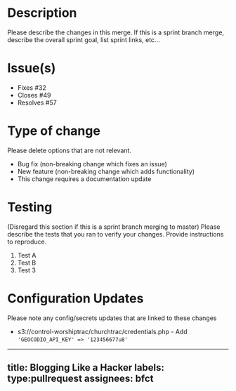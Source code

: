 # Description
Please describe the changes in this merge. If this is a sprint branch merge, describe the overall sprint goal, list sprint links, etc...

# Issue(s)

* Fixes #32
* Closes #49
* Resolves #57

# Type of change

Please delete options that are not relevant.

- Bug fix (non-breaking change which fixes an issue)
- New feature (non-breaking change which adds functionality)
- This change requires a documentation update

# Testing
(Disregard this section if this is a sprint branch merging to master)
Please describe the tests that you ran to verify your changes. Provide instructions to reproduce. 

1. Test A
2. Test B
3. Test 3

# Configuration Updates
Please note any config/secrets updates that are linked to these changes
- s3://control-worshiptrac/churchtrac/credentials.php - Add `'GEOCODIO_API_KEY' => '123456677u8'`

---
title: Blogging Like a Hacker
labels: type:pullrequest
assignees: bfct
---
